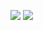 ![](https://lh3.googleusercontent.com/pIcRP6ile55NyKsl1MDjqpkaIvMeHPYU0JBjjbT45GsfOQEuEPjojvxeabax8l4QoEevlPKVk_P-tpXX1f1KSB9qEPQ0UZIOotdz_5L1iB-LEyu-_RTYrNQ_gAkgCph8r5txfYrvIqU7O8icsNEsvynsWKJzuPlTPunfPH85w-yWewi0mpZgjtreIVKj364KwmR8tiAKzrXshivZZVhyih8BLjDsui8SpHwLXgCLHhji5MLeYFwtrDIiH3ZGpFW_JJxK_zgFn-C8-oeC_RNBIr-NgOEmTxn8OCSUy8qQiW2hnNCDc-aYjwhTYtIG8N-EZqnpSt0RiBZV2SuneT506B9zdt28_BNNqClYzKHC7PnoenuKad5RNTsMmzrdIXO3_ss2UuZDzrn7V2v-dQ5tghZH_6AlRe9QY0lVF08fBs22U8rFYsiLvmtAEJInPd_gBWuw-zZ04XjMVsJAYaB2TTqumYf5DUVVaEUksLZmRJCAohp2QqsMJwhrwneEynq66PuWMOf7keQdeN5c1XuBefdsVElD9grfFjenug3Cd1dOZebE1R47AsweIqDctsWoEyrr3C3FW-buhSmad1i84eUH4qanJW2a26kOJHE_xlPq40F6uqnZ=w1254-h705-no)
![](https://lh3.googleusercontent.com/PJjmCwEfbMSvjRyldBXbYqructbRK9aPQ1VKWw7Z82RJ2otiIEHJw8NyvYtu5xJSYjqiz4zMXEuTXDeiKBrIindEMF5vVVH2jSPX88g-ia20HLLWNtiNqtT6-JGQee8bQTr7rdh-sLIqo7Z4Ji3Ynp2E_Enpy4UnvZqcFIAIcHyW0D1L7-2VwII7dECTzT3FSrTu-cdmEYJx2JYvq3lWh88WW7gd4FbfxnUWcPzV7QXyVRvFaTTku5vj40zdFPqHCD9txcgIZ_Og529CY1Sb_4eTI-cmPVp5HVg7XEcMqUbdtlMu_hd3QzQGnQjhOEPyhrXfk7y2NokltrBCx0ynr-GlEUQf6zenPnYYc8a_wlqyOuWZeokaU5U7_X0mYy03V8Q5FLDGTudS_uu0LRlEG9G259tmE4zXdBJfy-6EUuBNCQlAAyLaKZ0SFhbs0f1JCykNssLSNkQkU-qFSAamIU3_sc4zh2IDyhDrwUySED6Lw_W49lrkH7KT-sTbp0547Ab0NtK25bKPzmkNDsuN4MhnYg-0LXu5as6It2KqUDGAF1fdOpp-Gxd-eEsugxE8b4SGl45_2mlIXtCjIua4fgP4iR9v_JeFg_DGAM-JeKcX_uYwT4PN=w1195-h705-no)
